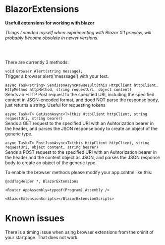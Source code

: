 # BlazorExtensions
**Usefull extensions for working with blazor**

*Things I needed myself when expirimenting with Blazor 0.1 preview, will probably become obsolete in newer versions.*

<br/><br/>

There are currently 3 methods:

```void Browser.Alert(string message);```<br/>
 Trigger a browser alert('messsage') with your text.



```async Task<string> SendJsonAsyncRawResult(this HttpClient httpClient, HttpMethod httpMethod, string requestUri, object content)```<br/>
Sends an HTTP Post request to the specified URI, including the specified content in JSON-encoded format, and doed NOT parse the response body, just returns a string. Useful for requesting tokens

```async Task<T> GetJsonAsync<T>(this HttpClient httpClient, string requestUri, string bearer) ```<br/>
       Sends a GET request to the specified URI with an Auhtorization bearer in the header, and parses the JSON response body to create an object of the generic type.


```async Task<T> PostJsonAsync<T>(this HttpClient httpClient, string requestUri, object content, string bearer) ```<br/>
       Sends a POST request to the specified URI with an Auhtorization bearer in the header and the content object as JSON, and parses the JSON response body to create an object of the generic type.


To enable the browser methods please modify your app.cshtml like this:

```
@addTagHelper *, BlazorExtensions

<Router AppAssembly=typeof(Program).Assembly />

<BlazorExtensionScripts></BlazorExtensionScripts>
```

# Known issues
There is a timing issue when using browser extensions from the oninit of your startpage. That does not work.